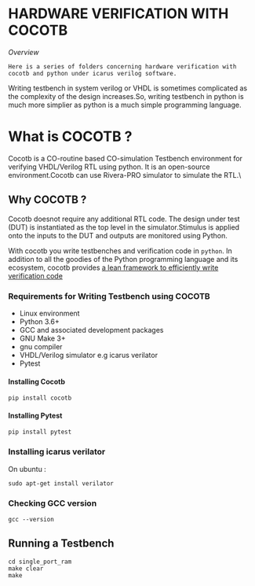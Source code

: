 # HARDWARE VERIFICATION WITH COCOTB 


*Overview*


`Here is a series of folders concerning hardware verification with cocotb and python under icarus verilog software.`


Writing testbench in system verilog or VHDL is sometimes complicated 
as the complexity of the design increases.So, writing testbench in 
python is much more simplier as python is a much simple programming language.

# What is COCOTB ?

Cocotb is a CO-routine based CO-simulation Testbench environment for verifying VHDL/Verilog RTL using python. It is an open-source environment.Cocotb can use Rivera-PRO  simulator to simulate the RTL.\

## Why COCOTB ?
Cocotb doesnot require any additional RTL code. The design under test (DUT) is instantiated as the top level in the simulator.Stimulus is applied onto the inputs to the DUT and outputs are monitored using Python.

With cocotb you write testbenches and verification code in `python`.
In addition to all the goodies of the Python programming language and its ecosystem, cocotb provides [a lean framework to efficiently write verification code](https://docs.cocotb.org)

### Requirements for Writing Testbench using COCOTB
- Linux environment 
- Python 3.6+
- GCC and associated development packages
- GNU Make 3+
- gnu compiler 
- VHDL/Verilog simulator e.g icarus verilator 
- Pytest

#### Installing Cocotb 
```
pip install cocotb
```
#### Installing Pytest 
```
pip install pytest 
```
### Installing icarus verilator

On ubuntu :
```
sudo apt-get install verilator
```
### Checking GCC version
```
gcc --version
```
## Running a Testbench 

```
cd single_port_ram
make clear 
make 
```
